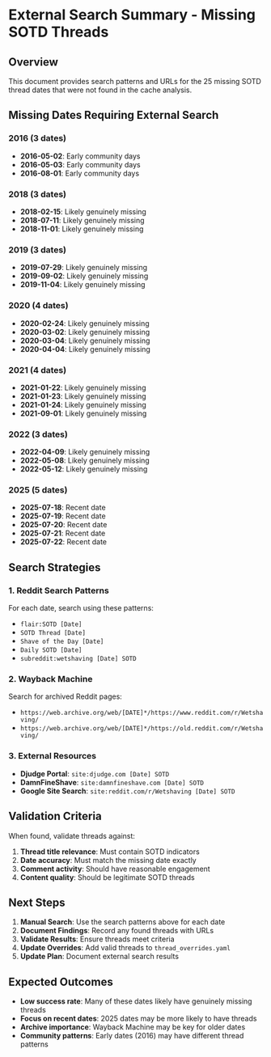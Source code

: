 # External Search Summary - Missing SOTD Threads

## Overview
This document provides search patterns and URLs for the 25 missing SOTD thread dates that were not found in the cache analysis.

## Missing Dates Requiring External Search

### 2016 (3 dates)
- **2016-05-02**: Early community days
- **2016-05-03**: Early community days  
- **2016-08-01**: Early community days

### 2018 (3 dates)
- **2018-02-15**: Likely genuinely missing
- **2018-07-11**: Likely genuinely missing
- **2018-11-01**: Likely genuinely missing

### 2019 (3 dates)
- **2019-07-29**: Likely genuinely missing
- **2019-09-02**: Likely genuinely missing
- **2019-11-04**: Likely genuinely missing

### 2020 (4 dates)
- **2020-02-24**: Likely genuinely missing
- **2020-03-02**: Likely genuinely missing
- **2020-03-04**: Likely genuinely missing
- **2020-04-04**: Likely genuinely missing

### 2021 (4 dates)
- **2021-01-22**: Likely genuinely missing
- **2021-01-23**: Likely genuinely missing
- **2021-01-24**: Likely genuinely missing
- **2021-09-01**: Likely genuinely missing

### 2022 (3 dates)
- **2022-04-09**: Likely genuinely missing
- **2022-05-08**: Likely genuinely missing
- **2022-05-12**: Likely genuinely missing

### 2025 (5 dates)
- **2025-07-18**: Recent date
- **2025-07-19**: Recent date
- **2025-07-20**: Recent date
- **2025-07-21**: Recent date
- **2025-07-22**: Recent date

## Search Strategies

### 1. Reddit Search Patterns
For each date, search using these patterns:
- `flair:SOTD [Date]`
- `SOTD Thread [Date]`
- `Shave of the Day [Date]`
- `Daily SOTD [Date]`
- `subreddit:wetshaving [Date] SOTD`

### 2. Wayback Machine
Search for archived Reddit pages:
- `https://web.archive.org/web/[DATE]*/https://www.reddit.com/r/Wetshaving/`
- `https://web.archive.org/web/[DATE]*/https://old.reddit.com/r/Wetshaving/`

### 3. External Resources
- **Djudge Portal**: `site:djudge.com [Date] SOTD`
- **DamnFineShave**: `site:damnfineshave.com [Date] SOTD`
- **Google Site Search**: `site:reddit.com/r/Wetshaving [Date] SOTD`

## Validation Criteria
When found, validate threads against:
1. **Thread title relevance**: Must contain SOTD indicators
2. **Date accuracy**: Must match the missing date exactly
3. **Comment activity**: Should have reasonable engagement
4. **Content quality**: Should be legitimate SOTD threads

## Next Steps
1. **Manual Search**: Use the search patterns above for each date
2. **Document Findings**: Record any found threads with URLs
3. **Validate Results**: Ensure threads meet criteria
4. **Update Overrides**: Add valid threads to `thread_overrides.yaml`
5. **Update Plan**: Document external search results

## Expected Outcomes
- **Low success rate**: Many of these dates likely have genuinely missing threads
- **Focus on recent dates**: 2025 dates may be more likely to have threads
- **Archive importance**: Wayback Machine may be key for older dates
- **Community patterns**: Early dates (2016) may have different thread patterns 
